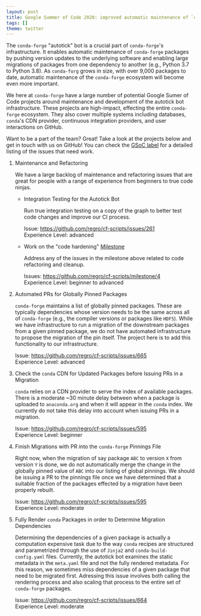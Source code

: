 ```yaml
---
layout: post
title: Google Summer of Code 2020: improved automatic maintenance of `conda-forge`
tags: []
theme: twitter
---
```


The `conda-forge` "autotick" bot is a crucial part of `conda-forge`'s infrastructure.
It enables automatic maintenance of `conda-forge` packages by pushing version updates to the
underlying software and enabling large migrations of packages from one dependency to another
(e.g., Python 3.7 to Python 3.8). As `conda-forg` grows in size, with over 9,000 packages to date,
automatic maintenance of the `conda-forge` ecosystem will become even more important.

We here at `conda-forge` have a large number of potential Google Sumer of Code projects
around maintenance and development of the autotick bot infrastructure. These projects are
high-impact, effecting the entire `conda-forge` ecosystem. They also cover multiple systems
including databases, `conda`'s CDN provider, continuous integration providers, and user interactions
on GitHub.

Want to be a part of the team? Great! Take a look at the projects
below and get in touch with us on GitHub! You can check the
[GSoC label](https://github.com/regro/cf-scripts/labels/GSOC) for a detailed
listing of the issues that need work.

1. Maintenance and Refactoring

   We have a large backlog of maintenance and refactoring issues that are great for
   people with a range of experience from beginners to true code ninjas.

   - Integration Testing for the Autotick Bot

      Run true integration testing on a copy of the graph to better test
      code changes and improve our CI process.

      Issue: https://github.com/regro/cf-scripts/issues/261  
      Experience Level: advanced

   - Work on the "code hardening" [Milestone](https://github.com/regro/cf-scripts/milestone/4)

     Address any of the issues in the milestone above related to code refactoring
     and cleanup.

     Issues: https://github.com/regro/cf-scripts/milestone/4  
     Experience Level: beginner to advanced  

2. Automated PRs for Globally Pinned Packages

   `conda-forge` maintains a list of globally pinned packages. These are typically
   dependencies whose version needs to be the same across all of `conda-forge` (e.g.,
   the compiler versions or packages like `HDF5`). While we have infrastructure to run
   a migration of the downstream packages from a given pinned package, we do not have
   automated infrastructure to propose the migration of the pin itself. The project here
   is to add this functionality to our infrastructure.

   Issue: https://github.com/regro/cf-scripts/issues/665  
   Experience Level: advanced

3. Check the `conda` CDN for Updated Packages before Issuing PRs in a Migration

   `conda` relies on a CDN provider to serve the index of available packages. There is
   a moderate ~30 minute delay between when a package is uploaded to `anaconda.org` and
   when it will appear in the `conda` index. We currently do not take this delay into
   account when issuing PRs in a migration.

   Issue: https://github.com/regro/cf-scripts/issues/595  
   Experience Level: beginner


4. Finish Migrations with PR into the `conda-forge` Pinnings File

   Right now, when the migration of say package `ABC` to version `X` from version
   `Y` is done, we do not automatically merge the change in the globally pinned value of
   `ABC` into our listing of global pinnings. We should be issuing a PR to the
   pinnings file once we have determined that a suitable fraction of the packages
   effected by a migration have been properly rebuilt.

   Issue: https://github.com/regro/cf-scripts/issues/595  
   Experience Level: moderate

5. Fully Render `conda` Packages in order to Determine Migration Dependencies

   Determining the dependencies of a given package is actually a computation
   expensive task due to the way `conda` recipes are structured and parametrized
   through the use of `Jinja2` and `conda-build-config.yaml` files. Currently,
   the autotick bot examines the static metadata in the `meta.yaml` file and not
   the fully rendered metadata. For this reason, we sometimes miss dependencies
   of a given package that need to be migrated first. Adressing this issue involves
   both calling the rendering process and also scaling that process to the entire
   set of `conda-forge` packages.

   Issue: https://github.com/regro/cf-scripts/issues/664  
   Experience Level: moderate
